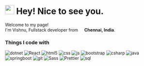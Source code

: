 <h1><img src="https://emojis.slackmojis.com/emojis/images/1643514974/10003/catjam.gif?1643514974" width="30"/> Hey! Nice to see you.</h1>

<p>Welcome to my page! </br> I'm Vishnu, Fullstack developer from <img src="https://img.icons8.com/?size=100&id=esGVrxg9VCJ1&format=png&color=000000" width="13"/> <b>Chennai, India</b>. </p>
<h3>Things I code with</h3>
<p>
  <img alt="dotnet" src="https://img.shields.io/badge/Dot%20Net-5A2C8F?style=flat-square&logo=dotnet&logoColor=white">
  <img alt="React" src="https://img.shields.io/badge/-ReactJS-45b8d8?style=flat-square&logo=react&logoColor=white" >
  <img alt="html5" src="https://img.shields.io/badge/-HTML5-E34F26?style=flat-square&logo=html5&logoColor=white" >
  <img alt="css" src="https://img.shields.io/badge/CSS3-244CE2?style=flat-square&logo=css3&logoColor=white">
  <img alt="js" src="https://img.shields.io/badge/JavaScript-yellow?style=flat-square&logo=javascript&logoColor=white">
  <img alt="bootstrap" src="https://img.shields.io/badge/Bootstrap-513A76?style=flat-square&logo=bootstrap&logoColor=white">
  <img alt="csharp" src="https://img.shields.io/badge/C%20Sharp-995193?style=flat-square&logo=csharp&logoColor=white">
  <img alt="java" src="https://img.shields.io/badge/Java-red?style=flat-square&logo=openjdk&logoColor=white">
  <img alt="springboot" src="https://img.shields.io/badge/Spring%20Boot-65ab39?style=flat-square&logo=springboot&logoColor=white">
  <img alt="git" src="https://img.shields.io/badge/Git-d4492f?style=flat-square&logo=git&logoColor=white">
  <img alt="Sass" src="https://img.shields.io/badge/-Sass-CC6699?style=flat-square&logo=sass&logoColor=white" >
  <img alt="Prettier" src="https://img.shields.io/badge/-Prettier-yellow?style=flat-square&logo=prettier&logoColor=white" >
  <img alt="sql" src="https://img.shields.io/badge/SQL-black?style=flat-square&logo=mysql&logoColor=white">
</p>

